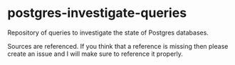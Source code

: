 # postgres-investigate-queries

Repository of queries to investigate the state of Postgres databases.

Sources are referenced. If you think that a reference is missing then please create an issue and I will make sure to reference it properly.

